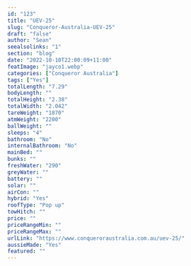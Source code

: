 ```yaml
---
id: "123"
title: "UEV-25"
slug: "Conqueror-Australia-UEV-25"
draft: "false"
author: "Sean"
seealsolinks: "1"
section: "blog"
date: "2022-10-10T22:00:09+11:00"
featImage: "jayco1.webp"
categories: ["Conqueror Australia"]
tags: ["Yes"]
totalLength: "7.29"
bodyLength: ""
totalHeight: "2.38"
totalWidth: "2.042"
tareWeight: "1870"
atmWeight: "2200"
ballWeight: ""
sleeps: "4"
bathroom: "No"
internalBathroom: "No"
mainBed: ""
bunks: ""
freshWater: "290"
greyWater: ""
battery: ""
solar: ""
airCon: ""
hybrid: "Yes"
roofType: "Pop up"
towHitch: ""
price: ""
priceRangeMin: ""
priceRangeMax: ""
urlLink: "https://www.conqueroraustralia.com.au/uev-25/"
aussieMade: "Yes"
featured: ""
---
```

